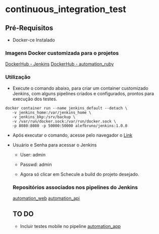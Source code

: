 # continuous_integration_test

## Pré-Requisitos
* Docker-ce Instalado

### Imagens Docker customizada para o projetos
[DockerHub - Jenkins](https://hub.docker.com/repository/docker/alefbruno/jenkins)
[DockerHub - automation_ruby](https://hub.docker.com/repository/docker/alefbruno/automation_ruby)

### Utilização
* Execute o comando abaixo, para criar um container customizado Jenkins, com alguns pipelines criados e configurados, prontos para execução dos testes.

```
docker container run --name jenkins_default --detach \
   -v jenkins_home:/var/jenkins_home \
   -v jenkins_bkp:/srv/backup \
   -v /var/run/docker.sock:/var/run/docker.sock \
   -p 8080:8080 -p 50000:50000 alefbruno/jenkins:1.0.0

```
  * Após executar o comando, acesse pelo navegador o [Link](localhost:8080)
  
  * Usuário e Senha para acessar o Jenkins
    * User: admin
    * Passwd: admin
    
    * Agora só clicar em Schecule a build do projeto desejado.
    
    
    ### Repositórios associados nos pipelines do Jenkins
    
    [automation_web](https://github.com/AlefBruno/automation_web)
    [automation_api](https://github.com/AlefBruno/automation_api)
    
    
    ## TO DO
    * Incluir testes mobile no pipeline
      [automation_app](https://github.com/AlefBruno/automation_app)

    


